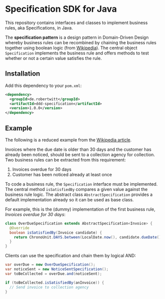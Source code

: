 # Specification SDK for Java

This repository contains interfaces and classes to implement business rules, aka Specifications, in Java.

The **specification pattern** is a design pattern in Domain-Driven Design whereby business rules can be recombined by chaining the business rules together using boolean logic (from [Wikipedia](https://en.wikipedia.org/wiki/Specification_pattern)). The central object `Specification` implements the business rule and offers methods to test whether or not a certain value satisfies the rule.

## Installation

Add this dependency to your `pom.xml`:

```xml
<dependency>
  <groupId>de.robertwitt</groupId>
  <artifactId>ddd-specification</artifactId>
  <version>1.0.0</version>
</dependency>
```

## Example

The following is a reduced example from the [Wikipedia article](https://en.wikipedia.org/wiki/Specification_pattern).

Invoices where the due date is older than 30 days and the customer has already been noticed, should be sent to a collection agency for collection. Two business rules can be extracted from this requirement:

1. Invoices overdue for 30 days
2. Customer has been noticed already at least once

To code a business rule, the `Specification` interface must be implemented. The central method `isSatisfiedBy` compares a given value against the business rule logic. The abstract class `AbstractSpecification` provides a default implementation already so it can be used as base class.

For example, this is the (dummy) implementation of the first business rule, _Invoices overdue for 30 days_:

```java
class OverDueSpecification extends AbstractSpecification<Invoice> {
  @Override
  boolean isSatisfiedBy(Invoice candidate) {
    return ChronoUnit.DAYS.between(LocalDate.now(), candidate.dueDate()) > 30;
  }
}
```

Clients can use the specification and chain them by logical AND:

```java
var overDue = new OverDueSpecification();
var noticeSent = new NoticeSentSpecification();
var toBeCollected = overDue.and(noticeSent);

if (toBeCollected.isSatisfiedBy(anInvoice)) {
  // Send invoice to collection agency
}
```
